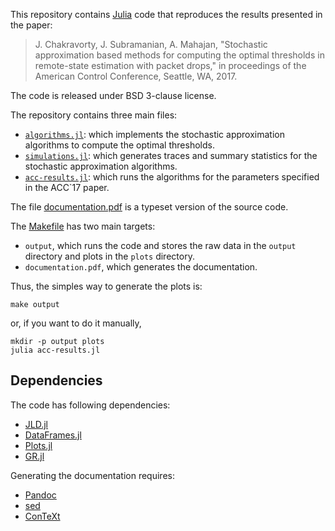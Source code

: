 This repository contains [Julia] code that reproduces the results presented
in the paper:

> J. Chakravorty, J. Subramanian, A. Mahajan, "Stochastic approximation based
> methods for computing the optimal thresholds in remote-state estimation
> with packet drops," in proceedings of the American Control Conference,
> Seattle, WA, 2017.

The code is released under BSD 3-clause license. 

The repository contains three main files:

- [`algorithms.jl`](algorithms.jl): which implements the stochastic
  approximation algorithms to compute the optimal thresholds.
- [`simulations.jl`](simulations.jl): which generates traces and summary
  statistics for the stochastic approximation algorithms.
- [`acc-results.jl`](acc-results.jl): which runs the algorithms for the
  parameters specified in the ACC`17 paper.

The file [documentation.pdf](documentation.pdf) is a typeset version of the
source code.

The [Makefile](Makefile) has two main targets: 

- `output`, which runs the code and stores the raw data in the `output`
  directory and plots in the `plots` directory. 
- `documentation.pdf`, which generates the documentation.

Thus, the simples way to generate the plots is:

    make output

or, if you want to do it manually,

    mkdir -p output plots
    julia acc-results.jl

## Dependencies 

The code has following dependencies:

- [JLD.jl]
- [DataFrames.jl]
- [Plots.jl]
- [GR.jl]

[JLD.jl]: https://github.com/JuliaIO/JLD.jl
[DataFrames.jl]: https://github.com/JuliaStats/DataFrames.jl
[Plots.jl]: https://github.com/JuliaPlots/Plots.jl
[GR.jl]: https://github.com/jheinen/GR.jl

Generating the documentation requires:

- [Pandoc]
- [sed]
- [ConTeXt]

[Pandoc]: http://pandoc.org
[sed]: https://www.gnu.org/software/sed/manual/sed.html
[ConTeXt]: http://wiki.contextgarden.net
[Julia]: http://julialang.org
